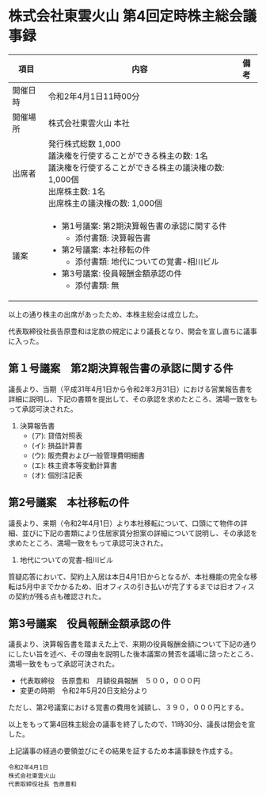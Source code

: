 # 株式会社東雲火山 第4回定時株主総会議事録

|項目|内容|備考|
|----|----|----|
|開催日時|令和2年4月1日11時00分|
|開催場所|株式会社東雲火山 本社|
|出席者|発行株式総数 1,000<br>議決権を行使することができる株主の数: 1名<br>議決権を行使することができる株主の議決権の数: 1,000個<br>出席株主数: 1名<br>出席株主の議決権の数: 1,000個|
|議案|<ul><li>第1号議案: 第2期決算報告書の承認に関する件<ul><li>添付書類: 決算報告書</li></ul></li><li>第2号議案: 本社移転の件<ul><li>添付書類: 地代についての覚書-相川ビル</li></ul></li><li>第3号議案: 役員報酬金額承認の件<ul><li>添付書類: 無</li></ul></li></ul>|

以上の通り株主の出席があったため、本株主総会は成立した。

代表取締役社長告原豊和は定款の規定により議長となり、開会を宣し直ちに議事に入った。

## 第１号議案　第2期決算報告書の承認に関する件

議長より、当期（平成31年4月1日から令和2年3月31日）における営業報告書を詳細に説明し、下記の書類を提出して、その承認を求めたところ、満場一致をもって承認可決された。

1.	決算報告書
    - (ア): 貸借対照表
    - (イ): 損益計算書
    - (ウ): 販売費および一般管理費明細書
    - (エ): 株主資本等変動計算書
    - (オ): 個別注記表


## 第2号議案　本社移転の件

議長より、来期（令和2年4月1日）より本社移転について、口頭にて物件の詳細、並びに下記の書類により住居家賃分担案の詳細について説明し、その承認を求めたところ、満場一致をもって承認可決された。

1. 地代についての覚書-相川ビル

質疑応答において、契約上入居は本日4月1日からとなるが、本社機能の完全な移転は5月中までかかるため、旧オフィスの引き払いが完了するまでは旧オフィスの契約が残る点も確認された。

## 第3号議案　役員報酬金額承認の件

議長より、決算報告書を踏まえた上で、来期の役員報酬金額について下記の通りにしたい旨を述べ、その理由を説明した後本議案の賛否を議場に諮ったところ、満場一致をもって承認可決された。

- 代表取締役　告原豊和　月額役員報酬　５００，０００円
- 変更の時期　令和2年5月20日支給分より

ただし、第2号議案における覚書の費用を減額し、３９０，０００円とする。

以上をもって第4回株主総会の議事を終了したので、11時30分、議長は閉会を宣した。

上記議事の経過の要領並びにその結果を証するため本議事録を作成する。

```
令和2年4月1日
株式会社東雲火山
代表取締役社長 告原豊和
```

